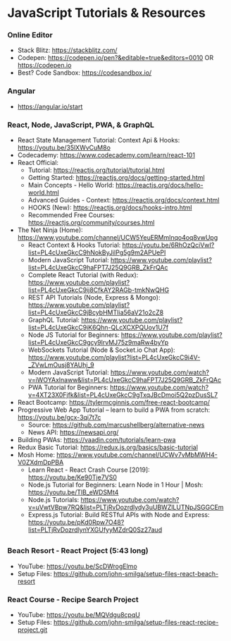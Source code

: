 # JavaScript Tutorials & Resources

### Online Editor

- Stack Blitz: https://stackblitz.com/
- Codepen: https://codepen.io/pen?&editable=true&editors=0010 OR https://codepen.io
- Best? Code Sandbox: https://codesandbox.io/

### Angular

- https://angular.io/start

### React, Node, JavaScript, PWA, & GraphQL

- React State Management Tutorial: Context Api & Hooks: https://youtu.be/35lXWvCuM8o
- Codecademy: https://www.codecademy.com/learn/react-101
- React Official:
  - Tutorial: https://reactjs.org/tutorial/tutorial.html
  - Getting Started: https://reactjs.org/docs/getting-started.html
  - Main Concepts - Hello World: https://reactjs.org/docs/hello-world.html
  - Advanced Guides - Context: https://reactjs.org/docs/context.html
  - HOOKS (New): https://reactjs.org/docs/hooks-intro.html
  - Recommended Free Courses: https://reactjs.org/community/courses.html
- The Net Ninja (Home): https://www.youtube.com/channel/UCW5YeuERMmlnqo4oq8vwUpg
  - React Context & Hooks Tutorial: https://youtu.be/6RhOzQciVwI?list=PL4cUxeGkcC9hNokByJilPg5g9m2APUePI
  - Modern JavaScript Tutorial: https://www.youtube.com/playlist?list=PL4cUxeGkcC9haFPT7J25Q9GRB_ZkFrQAc
  - Complete React Tutorial (with Redux): https://www.youtube.com/playlist?list=PL4cUxeGkcC9ij8CfkAY2RAGb-tmkNwQHG
  - REST API Tutorials (Node, Express & Mongo): https://www.youtube.com/playlist?list=PL4cUxeGkcC9jBcybHMTIia56aV21o2cZ8
  - GraphQL Tutorial: https://www.youtube.com/playlist?list=PL4cUxeGkcC9iK6Qhn-QLcXCXPQUov1U7f
  - Node JS Tutorial for Beginners: https://www.youtube.com/playlist?list=PL4cUxeGkcC9gcy9lrvMJ75z9maRw4byYp
  - WebSockets Tutorial (Node & Socket.io Chat App): https://www.youtube.com/playlist?list=PL4cUxeGkcC9i4V-_ZVwLmOusj8YAUhj_9
  - Modern JavaScript Tutorial: https://www.youtube.com/watch?v=iWOYAxlnaww&list=PL4cUxeGkcC9haFPT7J25Q9GRB_ZkFrQAc
  - PWA Tutorial for Beginners: https://www.youtube.com/watch?v=4XT23X0Fjfk&list=PL4cUxeGkcC9gTxqJBcDmoi5Q2pzDusSL7
- React Bootcamp: https://tylermcginnis.com/free-react-bootcamp/
- Progressive Web App Tutorial – learn to build a PWA from scratch: https://youtu.be/gcx-3qi7t7c
  - Source: https://github.com/marcushellberg/alternative-news
  - News API: https://newsapi.org/
- Building PWAs: https://vaadin.com/tutorials/learn-pwa
- Redux Basic Tutorial: https://redux.js.org/basics/basic-tutorial
- Mosh Home: https://www.youtube.com/channel/UCWv7vMbMWH4-V0ZXdmDpPBA
  - Learn React - React Crash Course [2019]: https://youtu.be/Ke90Tje7VS0
  - Node.js Tutorial for Beginners: Learn Node in 1 Hour | Mosh: https://youtu.be/TlB_eWDSMt4
  - Node.js Tutorials: https://www.youtube.com/watch?v=uVwtVBpw7RQ&list=PLTjRvDozrdlydy3uUBWZlLUTNpJSGGCEm
  - Express.js Tutorial: Build RESTful APIs with Node and Express: https://youtu.be/pKd0Rpw7O48?list=PLTjRvDozrdlynYXGUfyyMZdrQ0Sz27aud

##

### Beach Resort - React Project (5:43 long)

- YouTube: https://youtu.be/ScDWrogElmo
- Setup Files: https://github.com/john-smilga/setup-files-react-beach-resort

### React Course - Recipe Search Project

- YouTube: https://youtu.be/MQVdgu8cpqU
- Setup Files: https://github.com/john-smilga/setup-files-react-recipe-project.git
